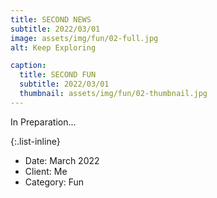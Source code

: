 ```yaml
---
title: SECOND NEWS
subtitle: 2022/03/01
image: assets/img/fun/02-full.jpg
alt: Keep Exploring

caption:
  title: SECOND FUN
  subtitle: 2022/03/01
  thumbnail: assets/img/fun/02-thumbnail.jpg
---
```

In Preparation...

{:.list-inline}
- Date: March 2022
- Client: Me
- Category: Fun


